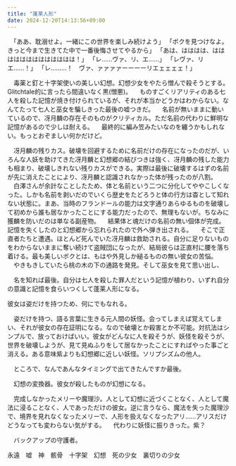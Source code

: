 ```yaml
---
title: "蓬莱人形"
date: 2024-12-20T14:13:56+09:00
---
```

　「ああ、耽溺せよ。一緒にこの世界を楽しみ続けよう」
「ボクを見つけなよ。きっと今まで生きてた中で一番後悔させてやるから」
「あは、はははは、ははははははははははははは！」
「レ……ヴァ、リ、エ……」
「レヴァ、リエ……！」
「レ………！　ヴァ、ァァァァーーーーリエェェェェ！」

　毒薬と釘と十字架使いの美しい幻想。幻想少女をやたら憎んで殺そうとする。Glitchtale的に言ったら間違いなく黒(憎悪)。
　ものすごくリアリティのある七人を殺した記憶が焼き付けられているが、それが本当かどうかはわからない。なんてたって七人と巫女を騙しきった最後の嘘つきだ。
　名前が無いままに動いているので、冴月麟の存在そのものがクリティカル。ただ名前の代わりに鮮明な記憶があるので少しは耐える。
　最終的に編み笠みたいなのを纏うかもしれない。もっとおぞましい何かだけど。

　冴月麟の残りカス。破壊を回避するために名前だけの存在になったのだが、いろんな人妖を助けてきた冴月麟と幻想郷の結びつきは強く、冴月麟の残した能力も相まり、破壊しきれない残りカスができる。実際は最後に破壊するはずの名前が先に消えたことにより、冴月麟と認識されなかった体が残ったのが八割。
　白澤さんが余計なことしたため、体と名前という二つに分化してややこしくなった。しかも名前を剥いだのでいくら歴史をたどろうと体の行方は杳として知れない状態に。まあ、当時のフランドールの能力は文字通りあらゆるものを破壊して初めから誰も居なかったことにする能力だったので、無理もないが。ちなみに獲麟を防いだのは単なる副産物。
　結果体と魂だけの名前の無い個体が完成。記憶を失くしたのと幻想郷から忘れられたので外へ弾き出される。
　そこで正直者たちと遭遇。ほとんど死んでいた冴月麟は救助される。自分に足りないものをわからないままに奪い続けて盗賊団になったが、結局彼らは正直村に腰を落ち着ける。最も美しいボクとは、もはや外見しか縋るものの無い彼女の苦悩。
　やきもきしていたら桃の木の下の通路を発見。そして巫女を見て思い出し、


　名を知れば最後。自分は七人を殺した罪人だという記憶が植わり、いずれ自分の意識と記憶を食らいつくして蓬莱人形になる。


彼女は姿だけを持つため、何にでもなれる。


　姿だけを持つ、語る言葉に生きる元人間の妖怪。会ってしまえば覚えてしまい、それが彼女の存在証明になる。なので破壊とか殺害とか不可能。対抗法はシンプルで、放っておけばいい。彼女がどんなに人を殺そうが、妖怪を殺そうが、世界を破壊しようが、見て見ぬふりをして居なかったことにすればやった事ごと消える。ある意味紫よりも幻想郷に近しい妖怪。ソリプシズムの他人。

　ところで、なんであんなタイミングで出てきたんですか最後。

　幻想の変換器。彼女が殺したものが幻想になる。

　完成しなかったメリーや魔理沙。人として幻想に近づくことなく、人として魔法に浸ることなく、人であっただけの彼女。逆に言うなら、魔法を失った魔理沙で、境界を見れなくなったメリーで、人形を扱えなくなったアリ……アリスだけどうなっても変わらない気がする。
　代わりに妖怪に振りきった。紫？

　バックアップの守護者。



永遠　嘘　神　骸骨　十字架　幻想　死の少女　裏切りの少女
